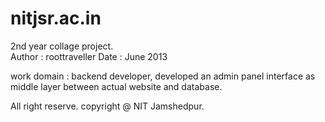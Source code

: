# nitjsr.ac.in


2nd year collage project.  
Author : roottraveller
Date : June 2013

work domain : backend developer, developed an admin panel interface as 
              middle layer between actual website and database.
              

All right reserve. copyright @ NIT Jamshedpur. 
